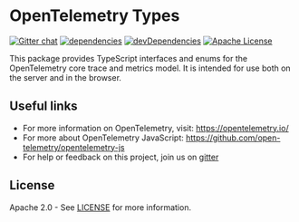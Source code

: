 # OpenTelemetry Types
[![Gitter chat][gitter-image]][gitter-url]
[![dependencies][dependencies-image]][dependencies-url]
[![devDependencies][devDependencies-image]][devDependencies-url]
[![Apache License][license-image]][license-image]

This package provides TypeScript interfaces and enums for the OpenTelemetry core trace and metrics model. It is intended for use both on the server and in the browser.


## Useful links
- For more information on OpenTelemetry, visit: <https://opentelemetry.io/>
- For more about OpenTelemetry JavaScript: <https://github.com/open-telemetry/opentelemetry-js>
- For help or feedback on this project, join us on [gitter][gitter-url]

## License

Apache 2.0 - See [LICENSE][license-url] for more information.

[gitter-image]: https://badges.gitter.im/open-telemetry/opentelemetry-js.svg
[gitter-url]: https://gitter.im/open-telemetry/opentelemetry-node?utm_source=badge&utm_medium=badge&utm_campaign=pr-badge&utm_content=badge
[license-url]: https://github.com/open-telemetry/opentelemetry-js/blob/master/LICENSE
[license-image]: https://img.shields.io/badge/license-Apache_2.0-green.svg?style=flat
[dependencies-image]: https://david-dm.org/open-telemetry/opentelemetry-js/status.svg?path=packages/opentelemetry-types
[dependencies-url]: https://david-dm.org/open-telemetry/opentelemetry-js?path=packages%2Fopentelemetry-types
[devDependencies-image]: https://david-dm.org/open-telemetry/opentelemetry-js/dev-status.svg?path=packages/opentelemetry-types
[devDependencies-url]: https://david-dm.org/open-telemetry/opentelemetry-js?path=packages%2Fopentelemetry-types&type=dev
